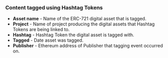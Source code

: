 ### Content tagged using Hashtag Tokens

- **Asset name** - Name of the ERC-721 digital asset that is tagged.
- **Project** - Name of project producing the digital assets that Hashtag Tokens are being linked to.
- **Hashtag** - Hashtag Token the digital asset is tagged with.
- **Tagged** - Date asset was tagged.
- **Publisher** - Ethereum address of Publisher that tagging event occurred on.
